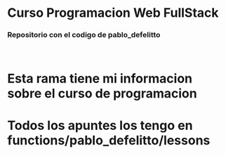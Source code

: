 # Curso Programacion Web FullStack

### Repositorio con el codigo de pablo_defelitto

<br>

# Esta rama tiene mi informacion sobre el curso de programacion
# Todos los apuntes los tengo en functions/pablo_defelitto/lessons

